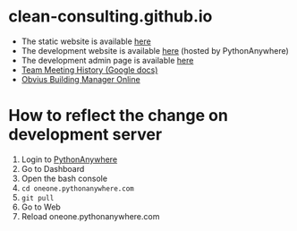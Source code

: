 # clean-consulting.github.io

* The static website is available [here](http://clean-consulting.github.io/)
* The development website is available [here](http://oneone.pythonanywhere.com/visualization) (hosted by PythonAnywhere)
* The development admin page is available [here](http://oneone.pythonanywhere.com/admin)
* [Team Meeting History (Google docs)](https://docs.google.com/document/d/1uWfcGBThHfReOl6x3x5b3T5E0DNZ5Twv56wLPa6ERjM/edit)
* [Obvius Building Manager Online](https://www.obviusbmo.com/index.php)

# How to reflect the change on development server
1. Login to [PythonAnywhere](https://www.pythonanywhere.com)
2. Go to Dashboard
3. Open the bash console
4. ```cd oneone.pythonanywhere.com```
5. ```git pull```
6. Go to Web
7. Reload oneone.pythonanywhere.com
